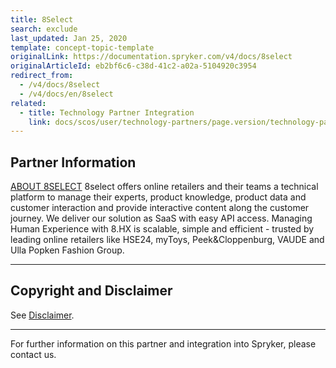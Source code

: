 ```yaml
---
title: 8Select
search: exclude
last_updated: Jan 25, 2020
template: concept-topic-template
originalLink: https://documentation.spryker.com/v4/docs/8select
originalArticleId: eb2bf6c6-c38d-41c2-a02a-5104920c3954
redirect_from:
  - /v4/docs/8select
  - /v4/docs/en/8select
related:
  - title: Technology Partner Integration
    link: docs/scos/user/technology-partners/page.version/technology-partners.html
---
```


## Partner Information
[ABOUT 8SELECT](https://www.8select.com/en/)
8select offers online retailers and their teams a technical platform to manage their experts, product knowledge, product data and customer interaction and provide interactive content along the customer journey. We deliver our solution as SaaS with easy API access. Managing Human Experience with 8.HX is scalable, simple and efficient - trusted by leading online retailers like HSE24, myToys, Peek&Cloppenburg, VAUDE and Ulla Popken Fashion Group.

---

## Copyright and Disclaimer

See [Disclaimer](https://github.com/spryker/spryker-documentation).

---
For further information on this partner and integration into Spryker, please contact us.

<div class="hubspot-form js-hubspot-form" data-portal-id="2770802" data-form-id="163e11fb-e833-4638-86ae-a2ca4b929a41" id="hubspot-1"></div>

